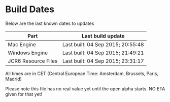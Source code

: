 # Build Dates

Below are the last known dates to updates

Part | Last build update
-----|-----
Mac Engine | Last built: 04 Sep 2015; 20:55:48
Windows Engine | Last built: 04 Sep 2015; 21:49:21
JCR6 Resource Files | Last built: 04 Sep 2015; 23:31:17
All times are in CET (Central European Time: Amsterdam, Brussels, Paris, Madrid)


Please note this file has no real value yet until the open alpha starts. NO ETA given for that yet!
